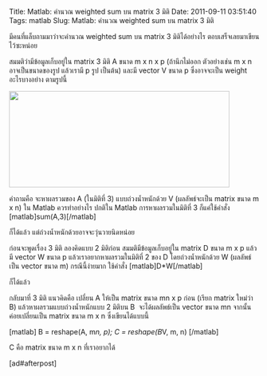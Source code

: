 Title: Matlab: คำนวณ weighted sum บน matrix 3 มิติ 
Date: 2011-09-11 03:51:40
Tags: matlab 
Slug: Matlab: คำนวณ weighted sum บน matrix 3 มิติ 


มีคนที่แล็บถามมาว่าจะคำนวณ weighted sum บน matrix 3 มิติได้อย่างไร ตอบเสร็จเลยมาเขียนไว้ซะหน่อย

สมมติว่ามีข้อมูลเก็บอยู่ใน matrix 3 มิติ A ขนาด m x n x p (ถ้านึกไม่ออก ตัวอย่างเช่น m x n อาจเป็นขนาดของรูป แล้วเรามี p รูป เป็นต้น) และมี vector V ขนาด p ซึ่งอาจจะเป็น weight อะไรบางอย่าง ตามรูปนี้

<img class="aligncenter size-full wp-image-715" title="text3179" src="http://wittawat.com/blog/wp-content/uploads/2011/09/text3179.png" alt="" width="442" height="193" />

คำถามคือ จะหาผลรวมของ A (ในมิติที่ 3) แบบถ่วงน้ำหนักด้วย V (ผลลัพธ์จะเป็น matrix ขนาด m x n) ใน Matlab ควรทำอย่างไร ปกติใน Matlab การหาผลรวมในมิติที่ 3 ก็แค่ใช้คำสั่ง [matlab]sum(A,3)[/matlab]

ก็ได้แล้ว แต่ถ่วงน้ำหนักด้วยอาจจะวุ่นวายนิดหน่อย

ก่อนจะพูดเรื่อง 3 มิติ ลองคิดแบบ 2 มิติก่อน สมมติมีข้อมูลเก็บอยู่ใน matrix D ขนาด m x p แล้วมี vector W ขนาด p แล้วเราอยากหาผลรวมในมิติที่ 2 ของ D โดยถ่วงน้ำหนักด้วย W (ผลลัพธ์เป็น vector ขนาด m) กรณีนี้ง่ายมาก ใช้คำสั่ง [matlab]D*W[/matlab]

ก็ได้แล้ว

กลับมาที่ 3 มิติ แนวคิดคือ เปลี่ยน A ให้เป็น matrix ขนาด mn x p ก่อน (เรียก matrix ใหม่ว่า B) แล้วหาผลรวมแบบถ่วงน้ำหนักแบบ 2 มิติบน B  จะได้ผลลัพธ์เป็น vector ขนาด mn จากนั้นค่อยเปลี่ยนเป็น matrix ขนาด m x n ซึ่งเขียนได้แบบนี้

[matlab] B = reshape(A, m*n, p); C = reshape(B*V, m, n) [/matlab]

C คือ matrix ขนาด m x n ที่เราอยากได้

[ad#afterpost]

